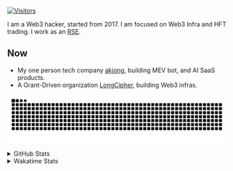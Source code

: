 <!-- markdownlint-disable MD041 MD010 MD033 -->
[![Visitors](https://api.visitorbadge.io/api/daily?path=Akagi201%2FAkagi201&label=Visitors%20Today&countColor=%2337d67a)](https://visitorbadge.io/status?path=Akagi201%2FAkagi201)

I am a Web3 hacker, started from 2017. I am focused on Web3 Infra and HFT trading.
I work as an [RSE](https://us-rse.org/about/what-is-an-rse/).

## Now

* My one person tech company [akjong](https://github.com/akjong), building MEV bot, and AI SaaS products.
* A Grant-Driven organization [LongCipher](https://github.com/longcipher), building Web3 infras.

[![github contribution grid snake animation](https://raw.githubusercontent.com/Akagi201/Akagi201/output/github-contribution-grid-snake.svg#gh-light-mode-only)](https://github.com/Akagi201)

<details>
<summary>GitHub Stats</summary>
  <a href="https://github.com/Akagi201"><img alt="Profile Detail" src="https://raw.githubusercontent.com/Akagi201/Akagi201/master/profile-summary-card-output/dracula/0-profile-details.svg" /></a>
  <a href="https://github.com/Akagi201"><img alt="Github Stats" src="https://raw.githubusercontent.com/Akagi201/Akagi201/master/profile-summary-card-output/dracula/3-stats.svg" /></a>
  <a href="https://github.com/Akagi201"><img alt="Lang By Commits" src="https://raw.githubusercontent.com/Akagi201/Akagi201/master/profile-summary-card-output/dracula/2-most-commit-language.svg" /></a>
</details>

<details>
<summary>Wakatime Stats</summary>
<br>

<!--START_SECTION:waka-->

```txt
From: 22 April 2025 - To: 29 April 2025

Total Time: 28 hrs 29 mins

Other        13 hrs 52 mins  ████████████▒░░░░░░░░░░░░   48.70 %
Rust         5 hrs 8 mins    ████▓░░░░░░░░░░░░░░░░░░░░   18.05 %
sh           2 hrs 56 mins   ██▓░░░░░░░░░░░░░░░░░░░░░░   10.30 %
Markdown     2 hrs 35 mins   ██▒░░░░░░░░░░░░░░░░░░░░░░   09.07 %
TOML         1 hr            █░░░░░░░░░░░░░░░░░░░░░░░░   03.52 %
TypeScript   51 mins         ▓░░░░░░░░░░░░░░░░░░░░░░░░   02.99 %
Python       44 mins         ▓░░░░░░░░░░░░░░░░░░░░░░░░   02.61 %
YAML         11 mins         ▒░░░░░░░░░░░░░░░░░░░░░░░░   00.68 %
Go           11 mins         ▒░░░░░░░░░░░░░░░░░░░░░░░░   00.68 %
JSON         10 mins         ░░░░░░░░░░░░░░░░░░░░░░░░░   00.64 %
```

<!--END_SECTION:waka-->

</details>
